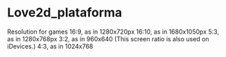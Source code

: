 # Love2d_plataforma

Resolution for games
16:9, as in 1280x720px
16:10, as in 1680x1050px
5:3, as in 1280x768px
3:2, as in 960x640 (This screen ratio is also used on iDevices.)
4:3, as in 1024x768
